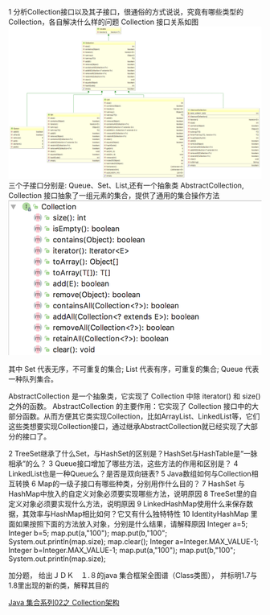 1 分析Collection接口以及其子接口，很通俗的方式说说，究竟有哪些类型的Collection，各自解决什么样的问题
Collection 接口关系如图   
![](QQ20161219-0@2x.png)   
三个子接口分别是: Queue、Set、List,还有一个抽象类 AbstractCollection,
Collection 接口抽象了一组元素的集合，提供了通用的集合操作方法
 ![](QQ20161219-1@2x.png)   

其中 Set 代表无序，不可重复的集合; List 代表有序，可重复的集合; Queue 代表一种队列集合。

AbstractCollection 是一个抽象类，它实现了 Collection 中除 iterator() 和 size() 之外的函数。
AbstractCollection 的主要作用：它实现了 Collection 接口中的大部分函数。从而方便其它类实现Collection，比如ArrayList、LinkedList等，它们这些类想要实现Collection接口，通过继承AbstractCollection就已经实现了大部分的接口了。   

   
2 TreeSet继承了什么Set，与HashSet的区别是？HashSet与HashTable是“一脉相承”的么？
3 Queue接口增加了哪些方法，这些方法的作用和区别是？
4 LinkedList也是一种Queue么？是否是双向链表?
5 Java数组如何与Collection相互转换
6 Map的一级子接口有哪些种类，分别用作什么目的？
7 HashSet 与HashMap中放入的自定义对象必须要实现哪些方法，说明原因
8 TreeSet里的自定义对象必须要实现什么方法，说明原因
9 LinkedHashMap使用什么来保存数据，其效率与HashMap相比如何？它又有什么独特特性
10 IdentityHashMap 里面如果按照下面的方法放入对象，分别是什么结果，请解释原因
        Integer a=5;
        Integer b=5;
        map.put(a,"100");
        map.put(b,"100";
        System.out.println(map.size);
        map.clear();
       Integer a=Integer.MAX_VALUE-1;
       Integer b=Integer.MAX_VALUE-1;
       map.put(a,"100");
        map.put(b,"100";
        System.out.println(map.size);

加分题，
给出ＪＤＫ　１.８的java 集合框架全图谱（Class类图）， 并标明1.7与1.8里出现的新的类，解释其目的


[Java 集合系列02之 Collection架构](http://www.cnblogs.com/skywang12345/p/3308513.html#a4)